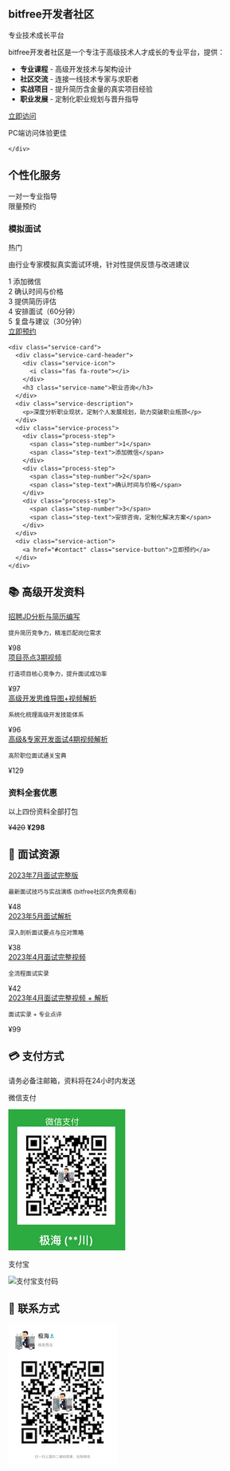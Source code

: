 <div class="bitfree-showcase">
  <div class="bitfree-header">
    <h2><i class="fas fa-rocket"></i> bitfree开发者社区</h2>
    <span class="bitfree-badge">专业技术成长平台</span>
  </div>
  
  <div class="bitfree-content">
    <div class="bitfree-description">
      <p>bitfree开发者社区是一个专注于高级技术人才成长的专业平台，提供：</p>
      <ul class="bitfree-features">
        <li><i class="fas fa-graduation-cap"></i> <strong>专业课程</strong> - 高级开发技术与架构设计</li>
        <li><i class="fas fa-users"></i> <strong>社区交流</strong> - 连接一线技术专家与求职者</li>
        <li><i class="fas fa-laptop-code"></i> <strong>实战项目</strong> - 提升简历含金量的真实项目经验</li>
        <li><i class="fas fa-briefcase"></i> <strong>职业发展</strong> - 定制化职业规划与晋升指导</li>
      </ul>
    </div>
    <div class="bitfree-action">
      <a href="http://bitfree.cn" target="_blank" class="bitfree-button">
        <span>立即访问</span>
        <i class="fas fa-arrow-right"></i>
      </a>
        <p class="bitfree-note"><i class="fas fa-info-circle"></i> PC端访问体验更佳</p>

    </div>
  </div>
</div>

<div class="separator"></div>

<div class="personal-services">
  <div class="personal-services-header">
    <div class="services-title-container">
      <h2><i class="fas fa-user-cog"></i> 个性化服务</h2>
      <span class="services-subtitle">一对一专业指导</span>
    </div>
    <div class="services-badge">限量预约</div>
  </div>
  
  <div class="services-grid">
    <div class="service-card">
      <div class="service-card-header">
        <div class="service-icon">
          <i class="fas fa-comments"></i>
        </div>
        <h3 class="service-name">模拟面试</h3>
        <div class="service-tag">热门</div>
      </div>
      <div class="service-description">
        <p>由行业专家模拟真实面试环境，针对性提供反馈与改进建议</p>
      </div>
      <div class="service-process">
        <div class="process-step">
          <span class="step-number">1</span>
          <span class="step-text">添加微信</span>
        </div>
        <div class="process-step">
          <span class="step-number">2</span>
          <span class="step-text">确认时间与价格</span>
        </div>
        <div class="process-step">
          <span class="step-number">3</span>
          <span class="step-text">提供简历评估</span>
        </div>
        <div class="process-step">
          <span class="step-number">4</span>
          <span class="step-text">安排面试（60分钟）</span>
        </div>
        <div class="process-step">
          <span class="step-number">5</span>
          <span class="step-text">复盘与建议（30分钟）</span>
        </div>
      </div>
      <div class="service-action">
        <a href="#contact" class="service-button">立即预约</a>
      </div>
    </div>
    
    <div class="service-card">
      <div class="service-card-header">
        <div class="service-icon">
          <i class="fas fa-route"></i>
        </div>
        <h3 class="service-name">职业咨询</h3>
      </div>
      <div class="service-description">
        <p>深度分析职业现状，定制个人发展规划，助力突破职业瓶颈</p>
      </div>
      <div class="service-process">
        <div class="process-step">
          <span class="step-number">1</span>
          <span class="step-text">添加微信</span>
        </div>
        <div class="process-step">
          <span class="step-number">2</span>
          <span class="step-text">确认时间与价格</span>
        </div>
        <div class="process-step">
          <span class="step-number">3</span>
          <span class="step-text">安排咨询，定制化解决方案</span>
        </div>
      </div>
      <div class="service-action">
        <a href="#contact" class="service-button">立即预约</a>
      </div>
    </div>
  </div>
</div>

<div class="separator"></div>


<div class="category-title">
  <h2>📚 高级开发资料</h2>
</div>

<div class="course-item">
  <div class="course-icon"><i class="fas fa-file-alt"></i></div>
  <div class="course-info">
    <a href="https://www.bilibili.com/video/BV1c3411Z7xB/" target="_blank">招聘JD分析与简历编写</a>
    <p><small>提升简历竞争力，精准匹配岗位需求</small></p>
  </div>
  <div class="course-price">¥98</div>
</div>

<div class="course-item">
  <div class="course-icon"><i class="fas fa-star"></i></div>
  <div class="course-info">
    <a href="https://www.bilibili.com/video/BV1UY4y1u7MB/" target="_blank">项目亮点3期视频</a>
    <p><small>打造项目核心竞争力，提升面试成功率</small></p>
  </div>
  <div class="course-price">¥97</div>
</div>

<div class="course-item">
  <div class="course-icon"><i class="fas fa-brain"></i></div>
  <div class="course-info">
    <a href="https://www.bilibili.com/video/BV1rS4y1o7Ce/" target="_blank">高级开发思维导图+视频解析</a>
    <p><small>系统化梳理高级开发技能体系</small></p>
  </div>
  <div class="course-price">¥96</div>
</div>

<div class="course-item">
  <div class="course-icon"><i class="fas fa-graduation-cap"></i></div>
  <div class="course-info">
    <a href="https://www.bilibili.com/video/BV1m34y1x7jW/" target="_blank">高级&专家开发面试4期视频解析</a>
    <p><small>高阶职位面试通关宝典</small></p>
  </div>
  <div class="course-price">¥129</div>
</div>

<div class="card">
  <h3>资料全套优惠</h3>
  <p>以上四份资料全部打包</p>
  <p><del>¥420</del> <strong class="highlight-price">¥298</strong></p>
</div>



<div class="separator"></div>

<div class="category-title">
  <h2>📝 面试资源</h2>
</div>

<div class="course-item">
  <div class="course-icon"><i class="fas fa-video"></i></div>
  <div class="course-info">
    <a href="https://www.bilibili.com/video/BV1gh4y1b735/" target="_blank">2023年7月面试完整版</a>
    <p><small>最新面试技巧与实战演练 (bitfree社区内免费观看)</small></p>
  </div>
  <div class="course-price">¥48</div>
</div>

<div class="course-item">
  <div class="course-icon"><i class="fas fa-file-alt"></i></div>
  <div class="course-info">
    <a href="https://www.bilibili.com/video/BV1gh4y1b735/" target="_blank">2023年5月面试解析</a>
    <p><small>深入剖析面试要点与应对策略</small></p>
  </div>
  <div class="course-price">¥38</div>
</div>

<div class="course-item">
  <div class="course-icon"><i class="fas fa-video"></i></div>
  <div class="course-info">
    <a href="https://www.bilibili.com/video/BV13v4y1W7Dg/" target="_blank">2023年4月面试完整视频</a>
    <p><small>全流程面试实录</small></p>
  </div>
  <div class="course-price">¥42</div>
</div>

<div class="course-item">
  <div class="course-icon"><i class="fas fa-award"></i></div>
  <div class="course-info">
    <a href="https://www.bilibili.com/video/BV13v4y1W7Dg/" target="_blank">2023年4月面试完整视频 + 解析</a>
    <p><small>面试实录 + 专业点评</small></p>
  </div>
  <div class="course-price">¥99</div>
</div>

<div class="separator"></div>

<div class="category-title">
  <h2>💳 支付方式</h2>
  <p class="note">请务必备注邮箱，资料将在24小时内发送</p>
</div>

<div class="payment-methods">
  <div class="payment-method">
    <p>微信支付</p>
    <img src="img/PaymentCode.jpeg" alt="微信支付码">
  </div>
  <div class="payment-method">
    <p>支付宝</p>
    <img width="220" alt="支付宝支付码" src="https://user-images.githubusercontent.com/98442707/201079853-2fa09c77-6a1a-4f7b-bbaa-6fa40c58c1f5.png">
  </div>
</div>

<div class="separator"></div>



<div id="contact" class="category-title">
  <h2>📱 联系方式</h2>
</div>

<div class="contact">
  <img src="img/weChat.jpeg" alt="微信联系方式">
</div>
